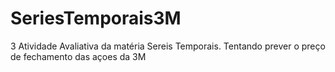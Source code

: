 # SeriesTemporais3M
3 Atividade Avaliativa da matéria Sereis Temporais. Tentando prever o preço de fechamento das açoes da 3M
